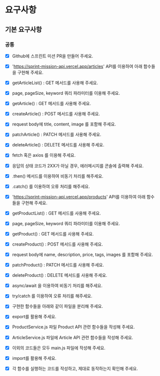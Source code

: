 # 요구사항

## 기본 요구사항

### 공통

- [x] Github에 스프린트 미션 PR을 만들어 주세요.

- [x] 'https://sprint-mission-api.vercel.app/articles' API를 이용하여 아래 함수들을 구현해 주세요.

- [x] getArticleList() : GET 메서드를 사용해 주세요.
- [x] page, pageSize, keyword 쿼리 파라미터를 이용해 주세요.
- [x] getArticle() : GET 메서드를 사용해 주세요.
- [x] createArticle() : POST 메서드를 사용해 주세요.
- [x] request body에 title, content, image 를 포함해 주세요.
- [x] patchArticle() : PATCH 메서드를 사용해 주세요.
- [x] deleteArticle() : DELETE 메서드를 사용해 주세요.
- [x] fetch 혹은 axios 를 이용해 주세요.

- [x] 응답의 상태 코드가 2XX가 아닐 경우, 에러메시지를 콘솔에 출력해 주세요.
- [x] .then() 메서드를 이용하여 비동기 처리를 해주세요.

- [x] .catch() 를 이용하여 오류 처리를 해주세요.

- [x] 'https://sprint-mission-api.vercel.app/products' API를 이용하여 아래 함수들을 구현해 주세요.

- [x] getProductList() : GET 메서드를 사용해 주세요.
- [x] page, pageSize, keyword 쿼리 파라미터를 이용해 주세요.
- [x] getProduct() : GET 메서드를 사용해 주세요.
- [x] createProduct() : POST 메서드를 사용해 주세요.
- [x] request body에 name, description, price, tags, images 를 포함해 주세요.
- [x] patchProduct() : PATCH 메서드를 사용해 주세요.
- [x] deleteProduct() : DELETE 메서드를 사용해 주세요.
- [x] async/await 을 이용하여 비동기 처리를 해주세요.

- [x] try/catch 를 이용하여 오류 처리를 해주세요.

- [x] 구현한 함수들을 아래와 같이 파일을 분리해 주세요.

- [x] export를 활용해 주세요.
- [x] ProductService.js 파일 Product API 관련 함수들을 작성해 주세요.
- [x] ArticleService.js 파일에 Article API 관련 함수들을 작성해 주세요.
- [x] 이외의 코드들은 모두 main.js 파일에 작성해 주세요.

- [x] import를 활용해 주세요.
- [x] 각 함수를 실행하는 코드를 작성하고, 제대로 동작하는지 확인해 주세요.
